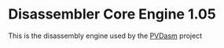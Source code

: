 # Disassembler Core Engine 1.05
This is the disassembly engine used by the [PVDasm](https://github.com/shanytc/PVDasm) project
